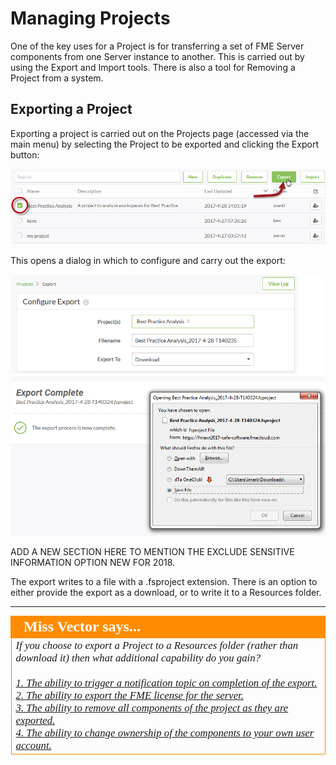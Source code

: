 # Managing Projects

One of the key uses for a Project is for transferring a set of FME Server components from one Server instance to another. This is carried out by using the Export and Import tools. There is also a tool for Removing a Project from a system.

## Exporting a Project ##

Exporting a project is carried out on the Projects page (accessed via the main menu) by selecting the Project to be exported and clicking the Export button:

![](./Images/Img5.008.ExportProjectButton.png)

This opens a dialog in which to configure and carry out the export:

![](./Images/Img5.009.ExportProjectDialogs.png)

ADD A NEW SECTION HERE TO MENTION THE EXCLUDE SENSITIVE INFORMATION OPTION NEW FOR 2018.

The export writes to a file with a .fsproject extension. There is an option to either provide the export as a download, or to write it to a Resources folder.

---

<!--Person X Says Section-->

<table style="border-spacing: 0px">
<tr>
<td style="vertical-align:middle;background-color:darkorange;border: 2px solid darkorange">
<i class="fa fa-quote-left fa-lg fa-pull-left fa-fw" style="color:white;padding-right: 12px;vertical-align:text-top"></i>
<span style="color:white;font-size:x-large;font-weight: bold;font-family:serif">Miss Vector says...</span>
</td>
</tr>

<tr>
<td style="border: 1px solid darkorange">
<span style="font-family:serif; font-style:italic; font-size:larger">
If you choose to export a Project to a Resources folder (rather than download it) then what additional capability do you gain?
<br><br><a href="http://52.73.3.37/fmedatastreaming/Manual/QAResponse2017.fmw?chapter=25&question=2&answer=1&DestDataset_TEXTLINE=C%3A%5CFMEOutput%5CQAResponse.html">1. The ability to trigger a notification topic on completion of the export.</a>
<br><a href="http://52.73.3.37/fmedatastreaming/Manual/QAResponse2017.fmw?chapter=25&question=2&answer=2&DestDataset_TEXTLINE=C%3A%5CFMEOutput%5CQAResponse.html">2. The ability to export the FME license for the server.</a>
<br><a href="http://52.73.3.37/fmedatastreaming/Manual/QAResponse2017.fmw?chapter=25&question=2&answer=3&DestDataset_TEXTLINE=C%3A%5CFMEOutput%5CQAResponse.html">3. The ability to remove all components of the project as they are exported.</a>
<br><a href="http://52.73.3.37/fmedatastreaming/Manual/QAResponse2017.fmw?chapter=25&question=2&answer=4&DestDataset_TEXTLINE=C%3A%5CFMEOutput%5CQAResponse.html">4. The ability to change ownership of the components to your own user account.</a>
</span>
</td>
</tr>
</table>
